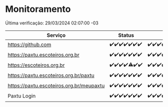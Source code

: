 # Monitoramento

Última verificação: 29/03/2024 02:07:00 -03

|Serviço|Status|Últimas 24h|
|---|---|---|
|https://github.com|<span title="2024-03-22: OK=24">✔️</span><span title="2024-03-23: OK=24">✔️</span><span title="2024-03-24: OK=24">✔️</span><span title="2024-03-25: OK=24">✔️</span><span title="2024-03-26: OK=24">✔️</span><span title="2024-03-27: OK=24">✔️</span><span title="2024-03-28: OK=5">✔️</span>|<span title="28/03/2024 02:07:00 -03 : 200">✔️</span><span title="28/03/2024 03:08:00 -03 : 200">✔️</span><span title="28/03/2024 04:05:00 -03 : 200">✔️</span><span title="28/03/2024 05:08:00 -03 : 200">✔️</span><span title="28/03/2024 06:07:00 -03 : 200">✔️</span><span title="28/03/2024 07:06:00 -03 : 200">✔️</span><span title="28/03/2024 08:03:00 -03 : 200">✔️</span><span title="28/03/2024 09:12:00 -03 : 200">✔️</span><span title="28/03/2024 10:06:00 -03 : 200">✔️</span><span title="28/03/2024 11:06:00 -03 : 200">✔️</span><span title="28/03/2024 12:07:00 -03 : 200">✔️</span><span title="28/03/2024 13:07:00 -03 : 200">✔️</span><span title="28/03/2024 14:04:00 -03 : 200">✔️</span><span title="28/03/2024 15:08:00 -03 : 200">✔️</span><span title="28/03/2024 16:02:00 -03 : 200">✔️</span><span title="28/03/2024 17:06:00 -03 : 200">✔️</span><span title="28/03/2024 18:06:00 -03 : 200">✔️</span><span title="28/03/2024 19:06:00 -03 : 200">✔️</span><span title="28/03/2024 20:06:00 -03 : 200">✔️</span><span title="28/03/2024 21:29:00 -03 : 200">✔️</span><span title="28/03/2024 22:38:00 -03 : 200">✔️</span><span title="28/03/2024 23:13:00 -03 : 200">✔️</span><span title="29/03/2024 00:06:00 -03 : 200">✔️</span><span title="29/03/2024 01:08:00 -03 : 200">✔️</span><span title="29/03/2024 02:07:00 -03 : 200">✔️</span>|
|https://paxtu.escoteiros.org.br|<span title="2024-03-22: OK=24">✔️</span><span title="2024-03-23: OK=24">✔️</span><span title="2024-03-24: OK=24">✔️</span><span title="2024-03-25: OK=24">✔️</span><span title="2024-03-26: OK=24">✔️</span><span title="2024-03-27: OK=24">✔️</span><span title="2024-03-28: OK=5">✔️</span>|<span title="28/03/2024 02:07:00 -03 : 200">✔️</span><span title="28/03/2024 03:08:00 -03 : 200">✔️</span><span title="28/03/2024 04:05:00 -03 : 200">✔️</span><span title="28/03/2024 05:08:00 -03 : 200">✔️</span><span title="28/03/2024 06:07:00 -03 : 200">✔️</span><span title="28/03/2024 07:06:00 -03 : 200">✔️</span><span title="28/03/2024 08:03:00 -03 : 200">✔️</span><span title="28/03/2024 09:12:00 -03 : 200">✔️</span><span title="28/03/2024 10:06:00 -03 : 200">✔️</span><span title="28/03/2024 11:06:00 -03 : 200">✔️</span><span title="28/03/2024 12:07:00 -03 : 200">✔️</span><span title="28/03/2024 13:07:00 -03 : 200">✔️</span><span title="28/03/2024 14:04:00 -03 : 200">✔️</span><span title="28/03/2024 15:08:00 -03 : 200">✔️</span><span title="28/03/2024 16:02:00 -03 : 200">✔️</span><span title="28/03/2024 17:06:00 -03 : 200">✔️</span><span title="28/03/2024 18:06:00 -03 : 200">✔️</span><span title="28/03/2024 19:06:00 -03 : 200">✔️</span><span title="28/03/2024 20:06:00 -03 : 200">✔️</span><span title="28/03/2024 21:29:00 -03 : 200">✔️</span><span title="28/03/2024 22:38:00 -03 : 200">✔️</span><span title="28/03/2024 23:13:00 -03 : 200">✔️</span><span title="29/03/2024 00:06:00 -03 : 200">✔️</span><span title="29/03/2024 01:08:00 -03 : 200">✔️</span><span title="29/03/2024 02:07:00 -03 : 200">✔️</span>|
|https://escoteiros.org.br|<span title="2024-03-22: OK=24">✔️</span><span title="2024-03-23: OK=24">✔️</span><span title="2024-03-24: OK=24">✔️</span><span title="2024-03-25: OK=24">✔️</span><span title="2024-03-26: OK=23, Falhas=1">⚠️</span><span title="2024-03-27: OK=24">✔️</span><span title="2024-03-28: OK=5">✔️</span>|<span title="28/03/2024 02:07:00 -03 : 200">✔️</span><span title="28/03/2024 03:08:00 -03 : 200">✔️</span><span title="28/03/2024 04:05:00 -03 : 200">✔️</span><span title="28/03/2024 05:08:00 -03 : 200">✔️</span><span title="28/03/2024 06:07:00 -03 : 200">✔️</span><span title="28/03/2024 07:06:00 -03 : 200">✔️</span><span title="28/03/2024 08:03:00 -03 : 200">✔️</span><span title="28/03/2024 09:12:00 -03 : 200">✔️</span><span title="28/03/2024 10:06:00 -03 : 200">✔️</span><span title="28/03/2024 11:06:00 -03 : 200">✔️</span><span title="28/03/2024 12:07:00 -03 : 200">✔️</span><span title="28/03/2024 13:07:00 -03 : 200">✔️</span><span title="28/03/2024 14:04:00 -03 : 200">✔️</span><span title="28/03/2024 15:08:00 -03 : 200">✔️</span><span title="28/03/2024 16:02:00 -03 : 200">✔️</span><span title="28/03/2024 17:06:00 -03 : 200">✔️</span><span title="28/03/2024 18:06:00 -03 : 200">✔️</span><span title="28/03/2024 19:06:00 -03 : 200">✔️</span><span title="28/03/2024 20:06:00 -03 : 200">✔️</span><span title="28/03/2024 21:29:00 -03 : 200">✔️</span><span title="28/03/2024 22:39:00 -03 : 200">✔️</span><span title="28/03/2024 23:13:00 -03 : 200">✔️</span><span title="29/03/2024 00:06:00 -03 : 200">✔️</span><span title="29/03/2024 01:08:00 -03 : 200">✔️</span><span title="29/03/2024 02:07:00 -03 : 200">✔️</span>|
|https://paxtu.escoteiros.org.br/paxtu|<span title="2024-03-22: OK=24">✔️</span><span title="2024-03-23: OK=24">✔️</span><span title="2024-03-24: OK=24">✔️</span><span title="2024-03-25: OK=24">✔️</span><span title="2024-03-26: OK=24">✔️</span><span title="2024-03-27: OK=24">✔️</span><span title="2024-03-28: OK=5">✔️</span>|<span title="28/03/2024 02:07:00 -03 : 200">✔️</span><span title="28/03/2024 03:08:00 -03 : 200">✔️</span><span title="28/03/2024 04:05:00 -03 : 200">✔️</span><span title="28/03/2024 05:08:00 -03 : 200">✔️</span><span title="28/03/2024 06:07:00 -03 : 200">✔️</span><span title="28/03/2024 07:06:00 -03 : 200">✔️</span><span title="28/03/2024 08:03:00 -03 : 200">✔️</span><span title="28/03/2024 09:12:00 -03 : 200">✔️</span><span title="28/03/2024 10:06:00 -03 : 200">✔️</span><span title="28/03/2024 11:06:00 -03 : 200">✔️</span><span title="28/03/2024 12:07:00 -03 : 200">✔️</span><span title="28/03/2024 13:07:00 -03 : 200">✔️</span><span title="28/03/2024 14:04:00 -03 : 200">✔️</span><span title="28/03/2024 15:08:00 -03 : 200">✔️</span><span title="28/03/2024 16:02:00 -03 : 200">✔️</span><span title="28/03/2024 17:06:00 -03 : 200">✔️</span><span title="28/03/2024 18:06:00 -03 : 200">✔️</span><span title="28/03/2024 19:06:00 -03 : 200">✔️</span><span title="28/03/2024 20:06:00 -03 : 200">✔️</span><span title="28/03/2024 21:29:00 -03 : 200">✔️</span><span title="28/03/2024 22:39:00 -03 : 200">✔️</span><span title="28/03/2024 23:13:00 -03 : 200">✔️</span><span title="29/03/2024 00:06:00 -03 : 200">✔️</span><span title="29/03/2024 01:08:00 -03 : 200">✔️</span><span title="29/03/2024 02:07:00 -03 : 200">✔️</span>|
|https://paxtu.escoteiros.org.br/meupaxtu|<span title="2024-03-22: OK=24">✔️</span><span title="2024-03-23: OK=24">✔️</span><span title="2024-03-24: OK=24">✔️</span><span title="2024-03-25: OK=24">✔️</span><span title="2024-03-26: OK=24">✔️</span><span title="2024-03-27: OK=24">✔️</span><span title="2024-03-28: OK=5">✔️</span>|<span title="28/03/2024 02:07:00 -03 : 200">✔️</span><span title="28/03/2024 03:08:00 -03 : 200">✔️</span><span title="28/03/2024 04:05:00 -03 : 200">✔️</span><span title="28/03/2024 05:08:00 -03 : 200">✔️</span><span title="28/03/2024 06:07:00 -03 : 200">✔️</span><span title="28/03/2024 07:06:00 -03 : 200">✔️</span><span title="28/03/2024 08:03:00 -03 : 200">✔️</span><span title="28/03/2024 09:12:00 -03 : 200">✔️</span><span title="28/03/2024 10:06:00 -03 : 200">✔️</span><span title="28/03/2024 11:06:00 -03 : 200">✔️</span><span title="28/03/2024 12:07:00 -03 : 200">✔️</span><span title="28/03/2024 13:07:00 -03 : 200">✔️</span><span title="28/03/2024 14:04:00 -03 : 200">✔️</span><span title="28/03/2024 15:08:00 -03 : 200">✔️</span><span title="28/03/2024 16:02:00 -03 : 200">✔️</span><span title="28/03/2024 17:06:00 -03 : 200">✔️</span><span title="28/03/2024 18:06:00 -03 : 200">✔️</span><span title="28/03/2024 19:06:00 -03 : 200">✔️</span><span title="28/03/2024 20:06:00 -03 : 200">✔️</span><span title="28/03/2024 21:29:00 -03 : 200">✔️</span><span title="28/03/2024 22:39:00 -03 : 200">✔️</span><span title="28/03/2024 23:13:00 -03 : 200">✔️</span><span title="29/03/2024 00:06:00 -03 : 200">✔️</span><span title="29/03/2024 01:08:00 -03 : 200">✔️</span><span title="29/03/2024 02:07:00 -03 : 200">✔️</span>|
|Paxtu Login|<span title="2024-03-22: OK=24">✔️</span><span title="2024-03-23: OK=24">✔️</span><span title="2024-03-24: OK=24">✔️</span><span title="2024-03-25: OK=24">✔️</span><span title="2024-03-26: OK=24">✔️</span><span title="2024-03-27: OK=24">✔️</span><span title="2024-03-28: OK=5">✔️</span>|<span title="28/03/2024 02:07:00 -03 : 200">✔️</span><span title="28/03/2024 03:08:00 -03 : 200">✔️</span><span title="28/03/2024 04:05:00 -03 : 200">✔️</span><span title="28/03/2024 05:08:00 -03 : 200">✔️</span><span title="28/03/2024 06:07:00 -03 : 200">✔️</span><span title="28/03/2024 07:06:00 -03 : 200">✔️</span><span title="28/03/2024 08:03:00 -03 : 200">✔️</span><span title="28/03/2024 09:12:00 -03 : 200">✔️</span><span title="28/03/2024 10:06:00 -03 : 200">✔️</span><span title="28/03/2024 11:06:00 -03 : 200">✔️</span><span title="28/03/2024 12:07:00 -03 : 200">✔️</span><span title="28/03/2024 13:07:00 -03 : 200">✔️</span><span title="28/03/2024 14:04:00 -03 : 200">✔️</span><span title="28/03/2024 15:08:00 -03 : 200">✔️</span><span title="28/03/2024 16:02:00 -03 : 200">✔️</span><span title="28/03/2024 17:06:00 -03 : 200">✔️</span><span title="28/03/2024 18:06:00 -03 : 200">✔️</span><span title="28/03/2024 19:06:00 -03 : 200">✔️</span><span title="28/03/2024 20:06:00 -03 : 200">✔️</span><span title="28/03/2024 21:29:00 -03 : 200">✔️</span><span title="28/03/2024 22:39:00 -03 : 200">✔️</span><span title="28/03/2024 23:13:00 -03 : 200">✔️</span><span title="29/03/2024 00:06:00 -03 : 200">✔️</span><span title="29/03/2024 01:08:00 -03 : 200">✔️</span><span title="29/03/2024 02:07:00 -03 : 200">✔️</span>|
